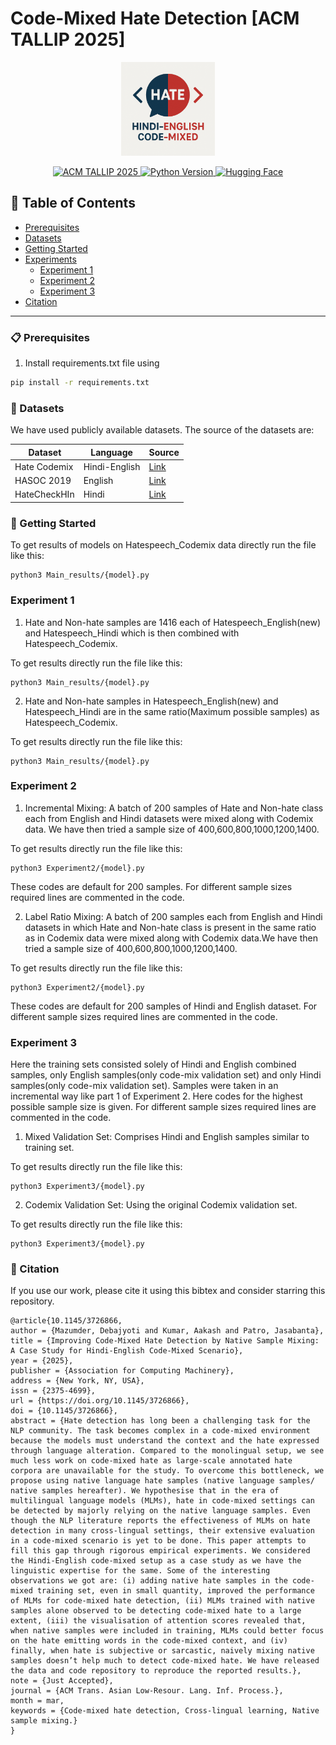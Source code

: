 # Code-Mixed Hate Detection [ACM TALLIP 2025] 

<p align="center">
  <img src="hate_logo.png" alt="Project Logo" width="150"/>
</p>

<div align="center">
  <a href="https://dl.acm.org/doi/abs/10.1145/3726866">
    <img src="https://img.shields.io/badge/ACM-TALLIP2025-blue" alt="ACM TALLIP 2025" />
  </a>
  <a href="https://www.python.org/">
    <img src="https://img.shields.io/badge/Python-3.10.12-blue" alt="Python Version" />
  </a>
  <a href="https://huggingface.co/">
    <img src="https://img.shields.io/badge/Hugging%20Face-Transformers-orange" alt="Hugging Face" />
  </a>
</div>


## 📌 Table of Contents
- [Prerequisites](#-prerequisites)
- [Datasets](#-datasets)
- [Getting Started](#-getting-started)
- [Experiments](#-experiments)
  - [Experiment 1](#experiment-1)
  - [Experiment 2](#experiment-2)
  - [Experiment 3](#experiment-3)
- [Citation](#-citation)

---

### 📋 Prerequisites

1. Install requirements.txt file using
```bash
pip install -r requirements.txt
```
### 📂 Datasets

We have used publicly available datasets. The source of the datasets are:

| Dataset      | Language      | Source                                      |
|--------------|---------------|---------------------------------------------|
| Hate Codemix | Hindi-English | [Link](https://github.com/deepanshu1995/HateSpeech-Hindi-English-Code-Mixed-Social-Media-Text) |
| HASOC 2019 | English       | [Link](https://hasocfire.github.io/hasoc/2019/dataset.html) |
| HateCheckHIn   | Hindi         | [Link](https://github.com/hate-alert/HateCheckHIn)          |


### 🚀 Getting Started

To get results of models on Hatespeech_Codemix data directly run the file like this:

```
python3 Main_results/{model}.py
```

### Experiment 1

1. Hate and Non-hate samples are 1416 each of Hatespeech_English(new) and
Hatespeech_Hindi which is then combined with Hatespeech_Codemix.


To get results directly run the file like this:

``` 
python3 Main_results/{model}.py
```

2. Hate and Non-hate samples in Hatespeech_English(new) and Hatespeech_Hindi are
in the same ratio(Maximum possible samples) as Hatespeech_Codemix.

To get results directly run the file like this:

```
python3 Main_results/{model}.py
```

### Experiment 2


1. Incremental Mixing: A batch of 200 samples of Hate and Non-hate class each from
English and Hindi datasets were mixed along with Codemix data. We have then tried a
sample size of 400,600,800,1000,1200,1400.

To get results directly run the file like this:

```
python3 Experiment2/{model}.py
```

These codes are default for 200 samples. For different sample sizes required lines are
commented in the code.



2. Label Ratio Mixing: A batch of 200 samples each from English and Hindi datasets in
which Hate and Non-hate class is present in the same ratio as in Codemix data were
mixed along with Codemix data.We have then tried a sample size of
400,600,800,1000,1200,1400.
   
To get results directly run the file like this:

```
python3 Experiment2/{model}.py
```

These codes are default for 200 samples of Hindi and English dataset. For different
sample sizes required lines are commented in the code.




### Experiment 3
Here the training sets consisted solely of Hindi and English combined samples, only
English samples(only code-mix validation set) and only Hindi samples(only code-mix
validation set). Samples were taken in an incremental way like part 1 of Experiment 2.
Here codes for the highest possible sample size is given. For different sample sizes
required lines are commented in the code.



1. Mixed Validation Set: Comprises Hindi and English samples similar to training set.
   
To get results directly run the file like this:

```
python3 Experiment3/{model}.py
```

2. Codemix Validation Set: Using the original Codemix validation set.
   
To get results directly run the file like this:

```
python3 Experiment3/{model}.py
```


### 📜 Citation
If you use our work, please cite it using this bibtex and consider starring this repository.

```
@article{10.1145/3726866,
author = {Mazumder, Debajyoti and Kumar, Aakash and Patro, Jasabanta},
title = {Improving Code-Mixed Hate Detection by Native Sample Mixing: A Case Study for Hindi-English Code-Mixed Scenario},
year = {2025},
publisher = {Association for Computing Machinery},
address = {New York, NY, USA},
issn = {2375-4699},
url = {https://doi.org/10.1145/3726866},
doi = {10.1145/3726866},
abstract = {Hate detection has long been a challenging task for the NLP community. The task becomes complex in a code-mixed environment because the models must understand the context and the hate expressed through language alteration. Compared to the monolingual setup, we see much less work on code-mixed hate as large-scale annotated hate corpora are unavailable for the study. To overcome this bottleneck, we propose using native language hate samples (native language samples/ native samples hereafter). We hypothesise that in the era of multilingual language models (MLMs), hate in code-mixed settings can be detected by majorly relying on the native language samples. Even though the NLP literature reports the effectiveness of MLMs on hate detection in many cross-lingual settings, their extensive evaluation in a code-mixed scenario is yet to be done. This paper attempts to fill this gap through rigorous empirical experiments. We considered the Hindi-English code-mixed setup as a case study as we have the linguistic expertise for the same. Some of the interesting observations we got are: (i) adding native hate samples in the code-mixed training set, even in small quantity, improved the performance of MLMs for code-mixed hate detection, (ii) MLMs trained with native samples alone observed to be detecting code-mixed hate to a large extent, (iii) the visualisation of attention scores revealed that, when native samples were included in training, MLMs could better focus on the hate emitting words in the code-mixed context, and (iv) finally, when hate is subjective or sarcastic, naively mixing native samples doesn’t help much to detect code-mixed hate. We have released the data and code repository to reproduce the reported results.},
note = {Just Accepted},
journal = {ACM Trans. Asian Low-Resour. Lang. Inf. Process.},
month = mar,
keywords = {Code-mixed hate detection, Cross-lingual learning, Native sample mixing.}
}
```
